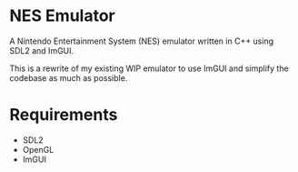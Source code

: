 # NES Emulator

A Nintendo Entertainment System (NES) emulator written in C++ using SDL2 and ImGUI.

This is a rewrite of my existing WIP emulator to use ImGUI and simplify the codebase as much as possible.

# Requirements
- SDL2
- OpenGL
- ImGUI